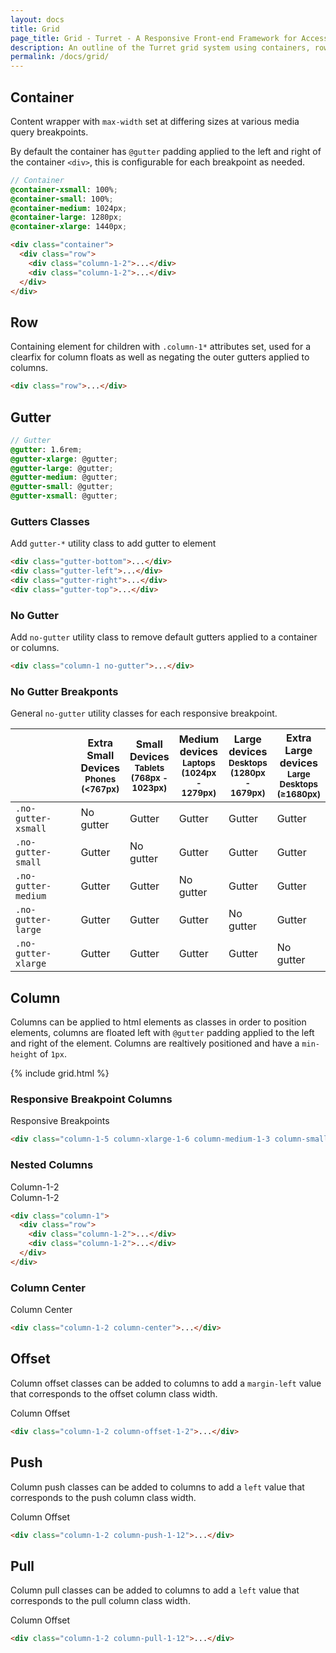 ```yaml
---
layout: docs
title: Grid
page_title: Grid - Turret - A Responsive Front-end Framework for Accessible and Semantic Websites
description: An outline of the Turret grid system using containers, rows and gutters. Includes a demonstration of the 12 column grid system with columns, nested columns, offsets, and push/pull examples.
permalink: /docs/grid/
---
```


## Container

Content wrapper with `max-width` set at differing sizes at various media query breakpoints.

By default the container has `@gutter` padding applied to the left and right of the container `<div>`, this is configurable for each breakpoint as needed.

```scss
// Container
@container-xsmall: 100%;
@container-small: 100%;
@container-medium: 1024px;
@container-large: 1280px;
@container-xlarge: 1440px;
```

```html
<div class="container">
  <div class="row">
    <div class="column-1-2">...</div>
    <div class="column-1-2">...</div>
  </div>
</div>
```

## Row

Containing element for children with `.column-1*` attributes set, used for a clearfix for column floats as well as negating the outer gutters applied to columns.

```html
<div class="row">...</div>
```

## Gutter

```scss
// Gutter
@gutter: 1.6rem;
@gutter-xlarge: @gutter;
@gutter-large: @gutter;
@gutter-medium: @gutter;
@gutter-small: @gutter;
@gutter-xsmall: @gutter;
```

### Gutters Classes

Add `gutter-*` utility class to add gutter to element

```html
<div class="gutter-bottom">...</div>
<div class="gutter-left">...</div>
<div class="gutter-right">...</div>
<div class="gutter-top">...</div>
```

### No Gutter

Add `no-gutter` utility class to remove default gutters applied to a container or columns.

```html
<div class="column-1 no-gutter">...</div>
```

### No Gutter Breakponts

General `no-gutter` utility classes for each responsive breakpoint.

<div class="table-responsive">
  <table>
    <thead>
      <tr>
        <th width="25%"></th>
        <th width="15%">Extra Small Devices<br><small>Phones (&lt;767px)</small></th>
        <th width="15%">Small Devices<br><small>Tablets (768px - 1023px)</small></th>
        <th width="15%">Medium devices<br><small>Laptops (1024px - 1279px)</small></th>
        <th width="15%">Large devices<br><small>Desktops (1280px - 1679px)</small></th>
        <th width="15%">Extra Large devices<br><small>Large Desktops (≥1680px)</small></th>
      </tr>
    </thead>
    <tbody>
      <tr>
        <td><code>.no-gutter-xsmall</code></td>
        <td class="is-hidden">No gutter</td>
        <td class="is-visible">Gutter</td>
        <td class="is-visible">Gutter</td>
        <td class="is-visible">Gutter</td>
        <td class="is-visible">Gutter</td>
      </tr>
      <tr>
        <td><code>.no-gutter-small</code></td>
        <td class="is-visible">Gutter</td>
        <td class="is-hidden">No gutter</td>
        <td class="is-visible">Gutter</td>
        <td class="is-visible">Gutter</td>
        <td class="is-visible">Gutter</td>
      </tr>
      <tr>
        <td><code>.no-gutter-medium</code></td>
        <td class="is-visible">Gutter</td>
        <td class="is-visible">Gutter</td>
        <td class="is-hidden">No gutter</td>
        <td class="is-visible">Gutter</td>
        <td class="is-visible">Gutter</td>
      </tr>
      <tr>
        <td><code>.no-gutter-large</code></td>
        <td class="is-visible">Gutter</td>
        <td class="is-visible">Gutter</td>
        <td class="is-visible">Gutter</td>
        <td class="is-hidden">No gutter</td>
        <td class="is-visible">Gutter</td>
      </tr>
      <tr>
        <td><code>.no-gutter-xlarge</code></td>
        <td class="is-visible">Gutter</td>
        <td class="is-visible">Gutter</td>
        <td class="is-visible">Gutter</td>
        <td class="is-visible">Gutter</td>
        <td class="is-hidden">No gutter</td>
      </tr>
    </tbody>
  </table>
</div>

## Column

Columns can be applied to html elements as classes in order to position elements, columns are floated left with `@gutter` padding applied to the left and right of the element. Columns are realtively positioned and have a `min-height` of `1px`.

{% include grid.html %}

### Responsive Breakpoint Columns

<div class="row">
  <div class="column-1-5 column-xlarge-1-6 column-medium-1-3 column-small-1-2">
    <div class="docs-grid-item">Responsive Breakpoints</div>
  </div>
</div>

```html
<div class="column-1-5 column-xlarge-1-6 column-medium-1-3 column-small-1-2">...</div>
```

### Nested Columns

<div class="row">
  <div class="column-1">
    <div class="docs-grid-item">
      <div class="row">
        <div class="column-1-2"><div class="docs-grid-item">Column-1-2</div></div>
        <div class="column-1-2"><div class="docs-grid-item">Column-1-2</div></div>
      </div>
    </div>
  </div>
</div>

```html
<div class="column-1">
  <div class="row">
    <div class="column-1-2">...</div>
    <div class="column-1-2">...</div>
  </div>
</div>
```

### Column Center

<div class="row">
  <div class="column-1-2 column-center">
    <div class="docs-grid-item no-margin">Column Center</div>
  </div>
</div>

```html
<div class="column-1-2 column-center">...</div>
```

## Offset

Column offset classes can be added to columns to add a `margin-left` value that corresponds to the offset column class width.

<div class="row">
  <div class="column-1-2 column-offset-1-2">
    <div class="docs-grid-item no-margin">Column Offset</div>
  </div>
</div>

```html
<div class="column-1-2 column-offset-1-2">...</div>
```

## Push

Column push classes can be added to columns to add a `left` value that corresponds to the push column class width.

<div class="row">
  <div class="column-1-2 column-push-1-12">
    <div class="docs-grid-item no-margin">Column Offset</div>
  </div>
</div>

```html
<div class="column-1-2 column-push-1-12">...</div>
```

## Pull

Column pull classes can be added to columns to add a `left` value that corresponds to the pull column class width.

<div class="row">
  <div class="column-1-2 column-pull-1-12">
    <div class="docs-grid-item no-margin">Column Offset</div>
  </div>
</div>

```html
<div class="column-1-2 column-pull-1-12">...</div>
```



